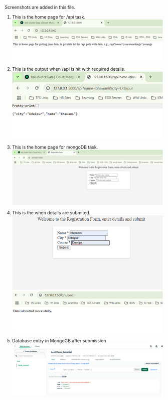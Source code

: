 Screenshots are added in this file.
1. This is the home page for /api task.
![alt text](image.png)



2. This is the output when /api is hit with required details.
![alt text](image-1.png)



3. This is the home page for mongoDB task.
![alt text](image-2.png)



4. This is the when details are submited.
![alt text](image-3.png)
![alt text](image-4.png)



5. Database entry in MongoGB after submission
![alt text](image-5.png)
